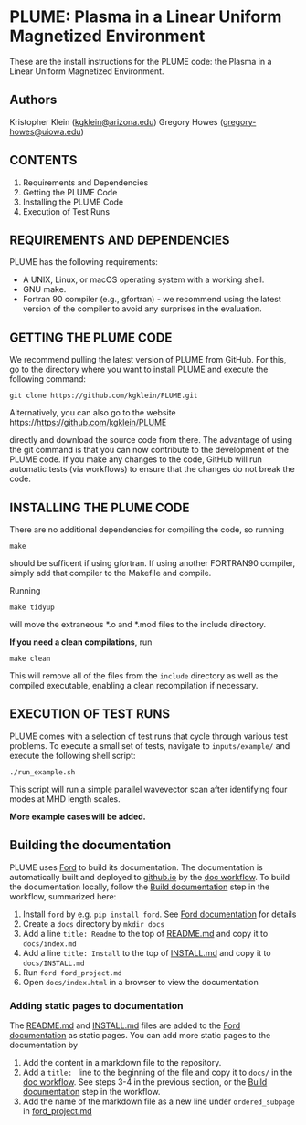 # PLUME: Plasma in a Linear Uniform Magnetized Environment

These are the install instructions for the PLUME code: the Plasma in a Linear Uniform Magnetized Environment.

## Authors

Kristopher Klein   (kgklein@arizona.edu)
Gregory Howes      (gregory-howes@uiowa.edu)

## CONTENTS

1. Requirements and Dependencies
2. Getting the PLUME Code
3. Installing the PLUME Code
4. Execution of Test Runs

## REQUIREMENTS AND DEPENDENCIES

PLUME has the following requirements:

- A UNIX, Linux, or macOS operating system with a working shell.
- GNU make.
- Fortran 90 compiler (e.g., gfortran) - we recommend using the latest version
  of the compiler to avoid any surprises in the evaluation.

## GETTING THE PLUME CODE

We recommend pulling the latest version of PLUME from GitHub. For this, go to
the directory where you want to install PLUME and execute the following command:

```
git clone https://github.com/kgklein/PLUME.git
```

Alternatively, you can also go to the website https://https://github.com/kgklein/PLUME

directly and download the source code from there. The advantage of using the git
command is that you can now contribute to the development of the PLUME code. If
you make any changes to the code, GitHub will run automatic tests (via workflows)
to ensure that the changes do not break the code.


## INSTALLING THE PLUME CODE

There are no additional dependencies for compiling the code, so running
```
make
```
should be sufficent if using gfortran.
If using another FORTRAN90 compiler, simply add that compiler to the Makefile and compile.

Running
```
make tidyup
```
will move the extraneous *.o and *.mod files to the include directory.


**If you need a clean compilations**, run
```
make clean
```
This will remove all of the files from the `include` directory as well as the compiled executable, enabling a clean recompilation if necessary.


## EXECUTION OF TEST RUNS

PLUME comes with a selection of test runs that cycle through various test
problems.
To execute a small set of tests, navigate to `inputs/example/` and execute the following shell script:

```
./run_example.sh
```
This script will run a simple parallel wavevector scan after identifying four modes at MHD length scales.

**More example cases will be added.**



## Building the documentation

PLUME uses [Ford](https://forddocs.readthedocs.io/en/latest/) to build its documentation. The documentation is automatically built and deployed to [github.io](https://kgklein.github.io/PLUME/) by the [doc workflow](https://github.com/kgklein/PLUME/blob/main/.github/workflows/doc.yml). To build the documentation locally, follow the [Build documentation](https://github.com/kgklein/PLUME/blob/07a4f8dc996ff76729edeedf5c2a0dc1a5c3028b/.github/workflows/doc.yml#L25-L32) step in the workflow, summarized here:
1. Install `ford` by e.g. `pip install ford`. See [Ford documentation](https://forddocs.readthedocs.io/en/latest/) for details
2. Create a `docs` directory by `mkdir docs`
3. Add a line `title: Readme` to the top of [README.md](./README.md) and copy it to `docs/index.md`
4. Add a line `title: Install` to the top of [INSTALL.md](./INSTALL.md) and copy it to `docs/INSTALL.md`
5. Run `ford ford_project.md`
6. Open `docs/index.html` in a browser to view the documentation

### Adding static pages to documentation

The [README.md](./README.md) and [INSTALL.md](./INSTALL.md) files are added to the [Ford documentation](https://kgklein.github.io/PLUME/) as static pages. You can add more static pages to the documentation by
1. Add the content in a markdown file to the repository.
2. Add a `title: ` line to the beginning of the file and copy it to `docs/` in the [doc workflow](https://github.com/kgklein/PLUME/blob/master/.github/workflows/doc.yml). See steps 3-4 in the previous section, or the [Build documentation](https://github.com/kgklein/PLUME/blob/07a4f8dc996ff76729edeedf5c2a0dc1a5c3028b/.github/workflows/doc.yml#L25-L32) step in the workflow.
3. Add the name of the markdown file as a new line under `ordered_subpage` in [ford_project.md](./ford_project.md)
